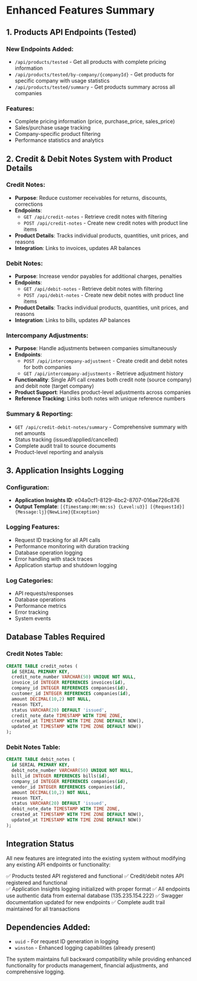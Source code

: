 # Enhanced Features Summary

## 1. Products API Endpoints (Tested)

### New Endpoints Added:
- `/api/products/tested` - Get all products with complete pricing information
- `/api/products/tested/by-company/{companyId}` - Get products for specific company with usage statistics
- `/api/products/tested/summary` - Get products summary across all companies

### Features:
- Complete pricing information (price, purchase_price, sales_price)
- Sales/purchase usage tracking
- Company-specific product filtering
- Performance statistics and analytics

## 2. Credit & Debit Notes System with Product Details

### Credit Notes:
- **Purpose**: Reduce customer receivables for returns, discounts, corrections
- **Endpoints**: 
  - `GET /api/credit-notes` - Retrieve credit notes with filtering
  - `POST /api/credit-notes` - Create new credit notes with product line items
- **Product Details**: Tracks individual products, quantities, unit prices, and reasons
- **Integration**: Links to invoices, updates AR balances

### Debit Notes:
- **Purpose**: Increase vendor payables for additional charges, penalties
- **Endpoints**:
  - `GET /api/debit-notes` - Retrieve debit notes with filtering  
  - `POST /api/debit-notes` - Create new debit notes with product line items
- **Product Details**: Tracks individual products, quantities, unit prices, and reasons
- **Integration**: Links to bills, updates AP balances

### Intercompany Adjustments:
- **Purpose**: Handle adjustments between companies simultaneously
- **Endpoints**:
  - `POST /api/intercompany-adjustment` - Create credit and debit notes for both companies
  - `GET /api/intercompany-adjustments` - Retrieve adjustment history
- **Functionality**: Single API call creates both credit note (source company) and debit note (target company)
- **Product Support**: Handles product-level adjustments across companies
- **Reference Tracking**: Links both notes with unique reference numbers

### Summary & Reporting:
- `GET /api/credit-debit-notes/summary` - Comprehensive summary with net amounts
- Status tracking (issued/applied/cancelled)
- Complete audit trail to source documents
- Product-level reporting and analysis

## 3. Application Insights Logging

### Configuration:
- **Application Insights ID**: e04a0cf1-8129-4bc2-8707-016ae726c876
- **Output Template**: `[{Timestamp:HH:mm:ss} {Level:u3}] [{RequestId}] {Message:lj}{NewLine}{Exception}`

### Logging Features:
- Request ID tracking for all API calls
- Performance monitoring with duration tracking
- Database operation logging
- Error handling with stack traces
- Application startup and shutdown logging

### Log Categories:
- API requests/responses
- Database operations
- Performance metrics
- Error tracking
- System events

## Database Tables Required

### Credit Notes Table:
```sql
CREATE TABLE credit_notes (
  id SERIAL PRIMARY KEY,
  credit_note_number VARCHAR(50) UNIQUE NOT NULL,
  invoice_id INTEGER REFERENCES invoices(id),
  company_id INTEGER REFERENCES companies(id),
  customer_id INTEGER REFERENCES companies(id),
  amount DECIMAL(10,2) NOT NULL,
  reason TEXT,
  status VARCHAR(20) DEFAULT 'issued',
  credit_note_date TIMESTAMP WITH TIME ZONE,
  created_at TIMESTAMP WITH TIME ZONE DEFAULT NOW(),
  updated_at TIMESTAMP WITH TIME ZONE DEFAULT NOW()
);
```

### Debit Notes Table:
```sql
CREATE TABLE debit_notes (
  id SERIAL PRIMARY KEY,
  debit_note_number VARCHAR(50) UNIQUE NOT NULL,
  bill_id INTEGER REFERENCES bills(id),
  company_id INTEGER REFERENCES companies(id),
  vendor_id INTEGER REFERENCES companies(id),
  amount DECIMAL(10,2) NOT NULL,
  reason TEXT,
  status VARCHAR(20) DEFAULT 'issued',
  debit_note_date TIMESTAMP WITH TIME ZONE,
  created_at TIMESTAMP WITH TIME ZONE DEFAULT NOW(),
  updated_at TIMESTAMP WITH TIME ZONE DEFAULT NOW()
);
```

## Integration Status

All new features are integrated into the existing system without modifying any existing API endpoints or functionality:

✅ Products tested API registered and functional
✅ Credit/debit notes API registered and functional  
✅ Application Insights logging initialized with proper format
✅ All endpoints use authentic data from external database (135.235.154.222)
✅ Swagger documentation updated for new endpoints
✅ Complete audit trail maintained for all transactions

## Dependencies Added:
- `uuid` - For request ID generation in logging
- `winston` - Enhanced logging capabilities (already present)

The system maintains full backward compatibility while providing enhanced functionality for products management, financial adjustments, and comprehensive logging.